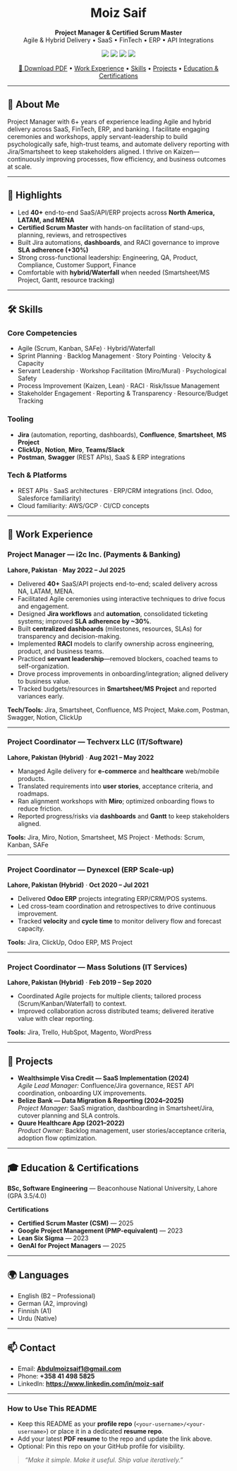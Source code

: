 <!--
  README.md — Moiz Saif | Project Manager & Certified Scrum Master
  Tip: Add your PDF resume to the repo and link it below as ./Moiz_Saif_Resume.pdf
-->

<h1 align="center">Moiz Saif</h1>
<p align="center">
  <b>Project Manager & Certified Scrum Master</b><br/>
  Agile & Hybrid Delivery • SaaS • FinTech • ERP • API Integrations
</p>

<p align="center">
  <a href="mailto:Abdulmoizsaif1@gmail.com"><img src="https://img.shields.io/badge/Email-Abdulmoizsaif1%40gmail.com-1f6feb?style=flat&logo=gmail" /></a>
  <a href="tel:+358414985825"><img src="https://img.shields.io/badge/Phone-%2B358%2041%20498%205825-1f6feb?style=flat&logo=ios" /></a>
  <a href="https://www.linkedin.com/in/moiz-saif" target="_blank"><img src="https://img.shields.io/badge/LinkedIn-moiz--saif-1f6feb?style=flat&logo=linkedin" /></a>
  <img src="https://img.shields.io/badge/Location-Finland-1f6feb?style=flat&logo=googlemaps" />
</p>

<div align="center">
  <a href="./Moiz_Saif_Resume.pdf">📄 Download PDF</a> •
  <a href="#-work-experience">Work Experience</a> •
  <a href="#-skills">Skills</a> •
  <a href="#-projects">Projects</a> •
  <a href="#-education--certifications">Education & Certifications</a>
</div>

---

## 👋 About Me
Project Manager with 6+ years of experience leading Agile and hybrid delivery across SaaS, FinTech, ERP, and banking. I facilitate engaging ceremonies and workshops, apply servant-leadership to build psychologically safe, high-trust teams, and automate delivery reporting with Jira/Smartsheet to keep stakeholders aligned. I thrive on Kaizen—continuously improving processes, flow efficiency, and business outcomes at scale.

---

## 🧭 Highlights
- Led **40+** end-to-end SaaS/API/ERP projects across **North America, LATAM, and MENA**
- **Certified Scrum Master** with hands-on facilitation of stand-ups, planning, reviews, and retrospectives
- Built Jira automations, **dashboards**, and RACI governance to improve **SLA adherence (+30%)**
- Strong cross-functional leadership: Engineering, QA, Product, Compliance, Customer Support, Finance
- Comfortable with **hybrid/Waterfall** when needed (Smartsheet/MS Project, Gantt, resource tracking)

---

## 🛠 Skills

### Core Competencies
- Agile (Scrum, Kanban, SAFe) · Hybrid/Waterfall
- Sprint Planning · Backlog Management · Story Pointing · Velocity & Capacity
- Servant Leadership · Workshop Facilitation (Miro/Mural) · Psychological Safety
- Process Improvement (Kaizen, Lean) · RACI · Risk/Issue Management
- Stakeholder Engagement · Reporting & Transparency · Resource/Budget Tracking

### Tooling
- **Jira** (automation, reporting, dashboards), **Confluence**, **Smartsheet**, **MS Project**
- **ClickUp**, **Notion**, **Miro**, **Teams/Slack**
- **Postman**, **Swagger** (REST APIs), SaaS & ERP integrations

### Tech & Platforms
- REST APIs · SaaS architectures · ERP/CRM integrations (incl. Odoo, Salesforce familiarity)
- Cloud familiarity: AWS/GCP · CI/CD concepts

---

## 💼 Work Experience

### Project Manager — i2c Inc. (Payments & Banking)
**Lahore, Pakistan** · **May 2022 – Jul 2025**
- Delivered **40+** SaaS/API projects end-to-end; scaled delivery across NA, LATAM, MENA.
- Facilitated Agile ceremonies using interactive techniques to drive focus and engagement.
- Designed **Jira workflows** and **automation**, consolidated ticketing systems; improved **SLA adherence by ~30%**.
- Built **centralized dashboards** (milestones, resources, SLAs) for transparency and decision-making.
- Implemented **RACI** models to clarify ownership across engineering, product, and business teams.
- Practiced **servant leadership**—removed blockers, coached teams to self-organization.
- Drove process improvements in onboarding/integration; aligned delivery to business value.
- Tracked budgets/resources in **Smartsheet/MS Project** and reported variances early.

**Tech/Tools:** Jira, Smartsheet, Confluence, MS Project, Make.com, Postman, Swagger, Notion, ClickUp

---

### Project Coordinator — Techverx LLC (IT/Software)
**Lahore, Pakistan (Hybrid)** · **Aug 2021 – May 2022**
- Managed Agile delivery for **e-commerce** and **healthcare** web/mobile products.
- Translated requirements into **user stories**, acceptance criteria, and roadmaps.
- Ran alignment workshops with **Miro**; optimized onboarding flows to reduce friction.
- Reported progress/risks via **dashboards** and **Gantt** to keep stakeholders aligned.

**Tools:** Jira, Miro, Notion, Smartsheet, MS Project · Methods: Scrum, Kanban, SAFe

---

### Project Coordinator — Dynexcel (ERP Scale-up)
**Lahore, Pakistan (Hybrid)** · **Oct 2020 – Jul 2021**
- Delivered **Odoo ERP** projects integrating ERP/CRM/POS systems.
- Led cross-team coordination and retrospectives to drive continuous improvement.
- Tracked **velocity** and **cycle time** to monitor delivery flow and forecast capacity.

**Tools:** Jira, ClickUp, Odoo ERP, MS Project

---

### Project Coordinator — Mass Solutions (IT Services)
**Lahore, Pakistan (Hybrid)** · **Feb 2019 – Sep 2020**
- Coordinated Agile projects for multiple clients; tailored process (Scrum/Kanban/Waterfall) to context.
- Improved collaboration across distributed teams; delivered iterative value with clear reporting.

**Tools:** Jira, Trello, HubSpot, Magento, WordPress

---

## 🚀 Projects
- **Wealthsimple Visa Credit — SaaS Implementation (2024)**  
  *Agile Lead Manager:* Confluence/Jira governance, REST API coordination, onboarding UX improvements.
- **Belize Bank — Data Migration & Reporting (2024–2025)**  
  *Project Manager:* SaaS migration, dashboarding in Smartsheet/Jira, cutover planning and SLA controls.
- **Quure Healthcare App (2021–2022)**  
  *Product Owner:* Backlog management, user stories/acceptance criteria, adoption flow optimization.

---

## 🎓 Education & Certifications

**BSc, Software Engineering** — Beaconhouse National University, Lahore (GPA 3.5/4.0)

**Certifications**
- **Certified Scrum Master (CSM)** — 2025
- **Google Project Management (PMP-equivalent)** — 2023
- **Lean Six Sigma** — 2023
- **GenAI for Project Managers** — 2025

---

## 🌍 Languages
- English (B2 – Professional)
- German (A2, improving)
- Finnish (A1)
- Urdu (Native)

---

## 📫 Contact
- Email: **Abdulmoizsaif1@gmail.com**
- Phone: **+358 41 498 5825**
- LinkedIn: **https://www.linkedin.com/in/moiz-saif**

---

### How to Use This README
- Keep this README as your **profile repo** (`<your-username>/<your-username>`) or place it in a dedicated **resume repo**.
- Add your latest **PDF resume** to the repo and update the link above.
- Optional: Pin this repo on your GitHub profile for visibility.

> _“Make it simple. Make it useful. Ship value iteratively.”_
